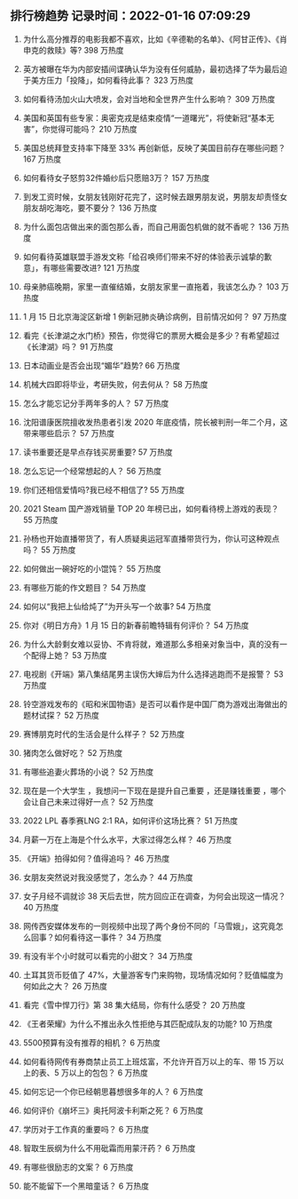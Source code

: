 
## 排行榜趋势 记录时间：2022-01-16 07:09:29
  
  1. 为什么高分推荐的电影我都不喜欢，比如《辛德勒的名单》、《阿甘正传》、《肖申克的救赎》等? 398 万热度
    
  2. 英方被曝在华为内部安插间谍确认华为没有任何威胁，最初选择了华为最后迫于美方压力「投降」，如何看待此事？ 323 万热度
    
  3. 如何看待汤加火山大喷发，会对当地和全世界产生什么影响？ 309 万热度
    
  4. 美国和英国有些专家：奥密克戎是结束疫情“一道曙光”，将使新冠“基本无害”，你觉得可能吗？ 210 万热度
    
  5. 美国总统拜登支持率下降至 33% 再创新低，反映了美国目前存在哪些问题？ 167 万热度
    
  6. 如何看待女子怒剪32件婚纱后只愿赔3万？ 157 万热度
    
  7. 到发工资时候，女朋友钱刚好花完了，这时候去跟男朋友说，男朋友却责怪女朋友胡吃海吃，要不要分？ 136 万热度
    
  8. 为什么面包店做出来的面包那么香，而自己用面包机做的就不香呢？ 136 万热度
    
  9. 如何看待英雄联盟手游发文称「给召唤师们带来不好的体验表示诚挚的歉意」，有哪些需要改进? 121 万热度
    
  10. 母亲肺癌晚期，家里一直催结婚，女朋友家里一直拖着，我该怎么办？ 103 万热度
    
  11. 1 月 15 日北京海淀区新增 1 例新冠肺炎确诊病例，目前情况如何？ 97 万热度
    
  12. 看完《长津湖之水门桥》预告，你觉得它的票房大概会是多少？有希望超过《长津湖》吗？ 91 万热度
    
  13. 日本动画业是否会出现“媚华”趋势? 66 万热度
    
  14. 机械大四即将毕业，考研失败，何去何从？ 58 万热度
    
  15. 怎么才能忘记分手两年多的人？ 57 万热度
    
  16. 沈阳谱康医院擅收发热患者引发 2020 年底疫情，院长被判刑一年二个月，这带来哪些启示？ 57 万热度
    
  17. 读书重要还是早点存钱买房重要? 57 万热度
    
  18. 怎么忘记一个经常想起的人？ 56 万热度
    
  19. 你们还相信爱情吗?我已经不相信了? 55 万热度
    
  20. 2021 Steam 国产游戏销量 TOP 20 年榜已出，如何看待榜上游戏的表现？ 55 万热度
    
  21. 孙杨也开始直播带货了，有人质疑奥运冠军直播带货行为，你认可这种观点吗？ 55 万热度
    
  22. 如何做出一碗好吃的小馄饨？ 55 万热度
    
  23. 有哪些万能的作文题目？ 54 万热度
    
  24. 如何以“我把上仙给炖了”为开头写一个故事? 54 万热度
    
  25. 你对《明日方舟》1 月 15 日的新春前瞻特辑有何评价？ 54 万热度
    
  26. 为什么大龄剩女难以妥协、不肯将就，难道那么多相亲对象当中，真的没有一个配得上她？ 53 万热度
    
  27. 电视剧《开端》第八集结尾男主误伤大婶后为什么选择逃跑而不是报警？ 53 万热度
    
  28. 铃空游戏发布的《昭和米国物语》是否可以看作是中国厂商为游戏出海做出的题材试探？ 52 万热度
    
  29. 赛博朋克时代的生活会是什么样子？ 52 万热度
    
  30. 猪肉怎么做好吃？ 52 万热度
    
  31. 有哪些追妻火葬场的小说？ 52 万热度
    
  32. 现在是一个大学生 ，我想问一下现在是提升自己重要 ，还是赚钱重要 ，哪个会让自己未来过得好一点？ 52 万热度
    
  33. 2022 LPL 春季赛LNG 2:1 RA，如何评价这场比赛？ 51 万热度
    
  34. 月薪一万在上海是个什么水平，大家过得怎么样？ 46 万热度
    
  35. 《开端》拍得如何？值得追吗？ 46 万热度
    
  36. 女朋友突然说对我没感觉了，怎么办？ 44 万热度
    
  37. 女子月经不调就诊 38 天后去世，院方回应正在调查，为何会出现这一情况？ 40 万热度
    
  38. 网传西安媒体发布的一则视频中出现了两个身份不同的「马雪娥」，这究竟怎么回事？如何看待这一事件？ 34 万热度
    
  39. 有没有半个小时就可以看完的小甜文？ 34 万热度
    
  40. 土耳其货币贬值了 47%，大量游客专门来购物，现场情况如何？贬值幅度为何如此之大？ 26 万热度
    
  41. 看完《雪中悍刀行》第 38 集大结局，你有什么感受？ 20 万热度
    
  42. 《王者荣耀》为什么不推出永久性拒绝与其匹配成队友的功能? 10 万热度
    
  43. 5500预算有没有推荐的相机？ 6 万热度
    
  44. 如何看待网传有券商禁止员工上班炫富，不允许开百万以上的车、带 15 万以上的表、5 万以上的包包？ 6 万热度
    
  45. 如何忘记一个你已经朝思暮想很多年的人？ 6 万热度
    
  46. 如何评价《崩坏三》奥托阿波卡利斯之死？ 6 万热度
    
  47. 学历对于工作真的重要吗？ 6 万热度
    
  48. 智取生辰纲为什么不用砒霜而用蒙汗药？ 6 万热度
    
  49. 有哪些很励志的文案？ 6 万热度
    
  50. 能不能留下一个黑暗童话？ 6 万热度
    